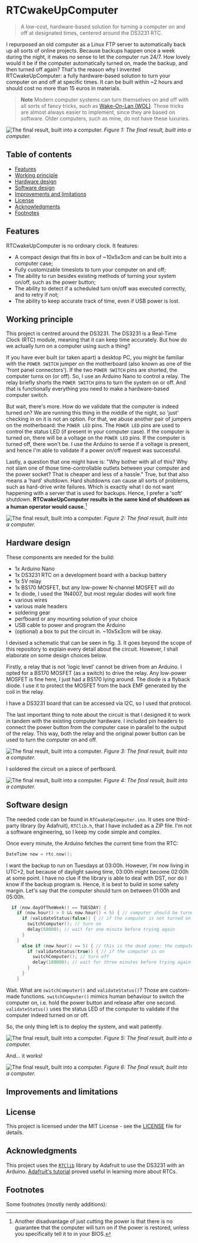 # RTCwakeUpComputer
> A low-cost, hardware-based solution for turning a computer on and off at designated times, centered around the DS3231 RTC.

I repurposed an old computer as a Linux FTP server to automatically back up all sorts of online projects. Because backups happen once a week during the night, it makes no sense to let the computer run 24/7. 
How lovely would it be if the computer automatically turned on, made the backup, and then turned off again? That's the reason why I invented RTCwakeUpComputer: a fully hardware-based solution to turn your computer on and off at specific times. It can be built within ~2 hours and should cost no more than 15 euros in materials.

> **Note**
> Modern computer systems can turn themselves on and off with all sorts of fancy tricks, such as [Wake-On-Lan (WOL)](https://en.wikipedia.org/wiki/Wake-on-LAN). Those tricks are almost always easier to implement, since they are based on software. Older computers, such as mine, do not have these luxuries.

![The final result, built into a computer.](/Pictures/finalproduct.jpg)
*Figure 1: The final result, built into a computer.*

## Table of contents

  * [Features](#features)
  * [Working principle](#working-principle)
  * [Hardware design](#hardware-design)
  * [Software design](#software-design)
  * [Improvements and limitations](#improvements-and-limitations)
  * [License](#license)
  * [Acknowledgments](#acknowledgments)
  * [Footnotes](#footnotes)


## Features

RTCwakeUpComputer is no ordinary clock. It features:

* A compact design that fits in box of ~10x5x3cm and can be built into a computer case;
* Fully customizable timeslots to turn your computer on and off;
* The ability to run besides existing methods of turning your system on/off, such as the power button;
* The ability to detect if a scheduled turn on/off was executed correctly, and to retry if not;
* The ability to keep accurate track of time, even if USB power is lost.

## Working principle

This project is centred around the DS3231. The DS3231 is a Real-Time Clock (RTC) module, meaning that it can keep time accurately. But how do we actually turn on a computer using such a thing? 

If you have ever built (or taken apart) a desktop PC, you might be familiar with the `POWER SWITCH` jumper on the motherboard (also known as one of the 'front panel connectors'). If the two `POWER SWITCH` pins are shorted, the computer turns on (or off). 
So, I use an Arduino Nano to control a relay. The relay briefly shorts the `POWER SWITCH` pins to turn the system on or off. And that is functionally everything you need to make a hardware-based computer switch.

But wait, there's more. How do we validate that the computer is indeed turned on? We are running this thing in the middle of the night, so 'just' checking in on it is not an option. 
For that, we abuse another pair of jumpers on the motherboard: the `POWER LED` pins. The `POWER LED` pins are used to control the status LED (if present in your computer case). If the computer is turned on, there will be a voltage on the `POWER LED` pins. If the computer is turned off, there won't be. I use the Arduino to sense if a voltage is present, and hence I'm able to validate if a power on/off request was successful.

Lastly, a question that one might have is: "Why bother with all of this? Why not slam one of those time-controllable outlets between your computer and the power socket? That is cheaper and less of a hassle."
True, but that also means a 'hard' shutdown. Hard shutdowns can cause all sorts of problems, such as hard-drive write failures. Which is exactly what I do not want happening with a server that is used for backups. Hence, I prefer a 'soft' shutdown. **RTCwakeUpComputer results in the same kind of shutdown as a human operator would cause.**[^HARDSHUTDOWN]

[^HARDSHUTDOWN]: Another disadvantage of just cutting the power is that there is no guarantee that the computer will turn on if the power is restored, unless you specifically tell it to in your BIOS.

![The final result, built into a computer.](/Pictures/connectors.jpg)
*Figure 2: The final result, built into a computer.*


## Hardware design

These components are needed for the build:

* 1x Arduino Nano
* 1x DS3231 RTC on a development board with a backup battery
* 1x 5V relay
* 1x BS170 MOSFET, but any low-power N-channel MOSFET will do
* 1x diode, I used the 1N4007, but most regular diodes will work fine
* various wires
* various male headers
* soldering gear
* perfboard or any mounting solution of your choice
* USB cable to power and program the Arduino
* (optional) a box to put the circuit in. ~10x5x3cm will be okay.

I devised a schematic that can be seen in fig. 3. It goes beyond the scope of this repository to explain every detail about the circuit. However, I shall elaborate on some design choices below.

Firstly, a relay that is not 'logic level' cannot be driven from an Arduino. I opted for a BS170 MOSFET (as a switch) to drive the relay. Any low-power MOSFET is fine here, I just had a BS170 lying around. The diode is a flyback diode. I use it to protect the MOSFET from the back EMF generated by the coil in the relay.

I have a DS3231 board that can be accessed via I2C, so I used that protocol.

The last important thing to note about the circuit is that I designed it to work in tandem with the existing computer hardware. I included pin headers to connect the power button from the computer case in parallel to the output of the relay. This way, both the relay and the original power button can be used to turn the computer on and off.

![The final result, built into a computer.](/Pictures/circuit.png)
*Figure 3: The final result, built into a computer.*

I soldered the circuit on a piece of perfboard.

![The final result, built into a computer.](/Pictures/frontback.jpg)
*Figure 4: The final result, built into a computer.*

## Software design

The needed code can be found in `RTCwakeUpComputer.ino`. It uses one third-party library (by Adafruit), `RTClib.h`, that I have included as a ZIP file. I'm not a software engineering, so I keep my code simple and complex. 

Once every minute, the Arduino fetches the current time from the RTC:

```cpp
DateTime now = rtc.now();
```

I want the backup to run on Tuesdays at 03:00h. However, I'm now living in UTC+2, but because of daylight saving time, 03:00h might become 02:00h at some point. I have no clue if the library is able to deal with DST, nor do I know if the backup program is. Hence, it is best to build in some safety margin. Let's say that the computer should turn on between 01:00h and 05:00h.

```cpp
  if (now.dayOfTheWeek() == TUESDAY) {
    if (now.hour() > 0 && now.hour() < 5) { // computer should be turned on between 01:00h and 05:00h
      if (validateStatus(false)) { // if the computer is not turned on
        switchComputer(); // turn on
        delay(60000); // wait for one minute before trying again
      }
    }
      else if (now.hour() == 5) { // this is the dead zone: the computer can never be turned on between the 05:00h and 06:00h. I can accept this for my application.
        if (validateStatus(true)) { // if the computer is on
          switchComputer(); // turn off
          delay(180000); // wait for three minutes before trying again
        }
      }
    }
```

Wait. What are `switchComputer()` and `validateStatus()`? Those are custom-made functions. `switchComputer()` mimics human behaviour to switch the computer on, i.e. hold the power button and release after one second. `validateStatus()` uses the status LED of the computer to validate if the computer indeed turned on or off.

So, the only thing left is to deploy the system, and wait patiently.

![The final result, built into a computer.](/Pictures/hookedup.jpg)
*Figure 5: The final result, built into a computer.*

And... it works!

![The final result, built into a computer.](/Pictures/off.jpg)
*Figure 6: The final result, built into a computer.*


## Improvements and limitations



## License

This project is licensed under the MIT License - see the [LICENSE](LICENSE) file for details.

## Acknowledgments

This project uses the [`RTClib`](https://github.com/adafruit/RTClib) library by Adafruit to use the DS3231 with an Arduino. [Adafruit's tutorial](https://learn.adafruit.com/ds1307-real-time-clock-breakout-board-kit/overview) proved useful in learning more about RTCs.

## Footnotes
<!---
gets rendered automatically
-->

Some footnotes (mostly nerdy additions):
